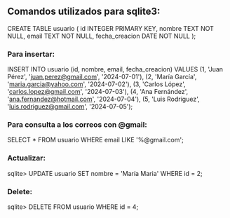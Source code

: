 ## Comandos utilizados para sqlite3:


CREATE TABLE usuario (
    id INTEGER PRIMARY KEY,
    nombre TEXT NOT NULL,
    email TEXT NOT NULL,
    fecha_creacion DATE NOT NULL
);


### Para insertar:

INSERT INTO usuario (id, nombre, email, fecha_creacion) VALUES
(1, 'Juan Pérez', 'juan.perez@gmail.com', '2024-07-01'),
(2, 'María García', 'maria.garcia@yahoo.com', '2024-07-02'),
(3, 'Carlos López', 'carlos.lopez@gmail.com', '2024-07-03'),
(4, 'Ana Fernández', 'ana.fernandez@hotmail.com', '2024-07-04'),
(5, 'Luis Rodríguez', 'luis.rodriguez@gmail.com', '2024-07-05');

### Para consulta a los correos con @gmail:

SELECT * FROM usuario WHERE email LIKE '%@gmail.com';


### Actualizar:

sqlite> UPDATE usuario SET nombre = 'María Maria' WHERE id = 2;

### Delete:

sqlite> DELETE FROM usuario WHERE id = 4;
